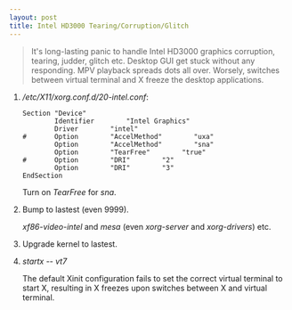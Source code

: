 ```yaml
---
layout: post
title: Intel HD3000 Tearing/Corruption/Glitch
---
```


> It's long-lasting panic to handle Intel HD3000 graphics corruption, tearing, judder, glitch etc. Desktop GUI get stuck without any responding. MPV playback spreads dots all over. Worsely, switches between virtual terminal and X freeze the desktop applications.

1. */etc/X11/xorg.conf.d/20-intel.conf*:

   ```
   Section "Device"
           Identifier        "Intel Graphics"
           Driver        "intel"
   #       Option        "AccelMethod"        "uxa"
           Option        "AccelMethod"        "sna"
           Option        "TearFree"        "true"
   #       Option        "DRI"        "2"
           Option        "DRI"        "3"
   EndSection
   ```

   Turn on *TearFree* for *sna*.
2. Bump to lastest (even 9999).

   *xf86-video-intel* and *mesa* (even *xorg-server* and *xorg-drivers*) etc.
3. Upgrade kernel to lastest.
4. *startx -- vt7*

   The default Xinit configuration fails to set the correct virtual terminal to start X, resulting in X freezes upon switches between X and virtual terminal.

   